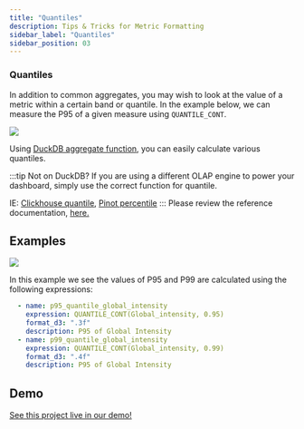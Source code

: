 ```yaml
---
title: "Quantiles"
description: Tips & Tricks for Metric Formatting
sidebar_label: "Quantiles"
sidebar_position: 03
---
```


### Quantiles

In addition to common aggregates, you may wish to look at the value of a metric within a certain band or quantile. In the example below, we can measure the P95 of a given measure using `QUANTILE_CONT`.

<img src = '/img/build/metrics-view/examples/percentile-visual.png' class='rounded-gif' />
<br />


Using [DuckDB aggregate function](https://duckdb.org/docs/stable/sql/functions/aggregates.html#quantile_contx-pos), you can easily calculate various quantiles.

:::tip Not on DuckDB?
If you are using a different OLAP engine to power your dashboard, simply use the correct function for quantile. 

IE: [Clickhouse quantile](https://clickhouse.com/docs/sql-reference/aggregate-functions/reference/quantile), [Pinot percentile](https://docs.pinot.apache.org/configuration-reference/functions/percentile)
:::
Please review the reference documentation, [here.](/reference/project-files/metrics-views)

## Examples

<img src = '/img/build/metrics-view/examples/percentile-example.png' class='rounded-gif' />
<br />

In this example we see the values of P95 and P99 are calculated using the following expressions:

```yaml
  - name: p95_quantile_global_intensity
    expression: QUANTILE_CONT(Global_intensity, 0.95)
    format_d3: ".3f"
    description: P95 of Global Intensity
  - name: p99_quantile_global_intensity
    expression: QUANTILE_CONT(Global_intensity, 0.99)
    format_d3: ".4f"
    description: P95 of Global Intensity
```

## Demo
[See this project live in our demo!](https://ui.rilldata.com/demo/rill-kaggle-elec-consumption/explore/household_power_consumption_metrics_explore)